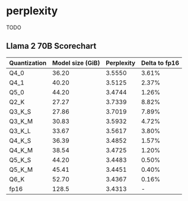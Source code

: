# perplexity

TODO

## Llama 2 70B Scorechart
Quantization | Model size (GiB) | Perplexity | Delta to fp16
-- | -- | -- | --
Q4_0 | 36.20 | 3.5550 | 3.61%
Q4_1 | 40.20 | 3.5125 | 2.37%
Q5_0 | 44.20 | 3.4744 | 1.26%
Q2_K | 27.27 | 3.7339 | 8.82%
Q3_K_S | 27.86 | 3.7019 | 7.89%
Q3_K_M | 30.83 | 3.5932 | 4.72%
Q3_K_L | 33.67 | 3.5617 | 3.80%
Q4_K_S | 36.39 | 3.4852 | 1.57%
Q4_K_M | 38.54 | 3.4725 | 1.20%
Q5_K_S | 44.20 | 3.4483 | 0.50%
Q5_K_M | 45.41 | 3.4451 | 0.40%
Q6_K | 52.70 | 3.4367 | 0.16%
fp16 | 128.5 | 3.4313 | -

